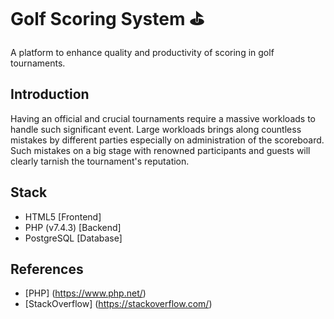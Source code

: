 # Golf Scoring System ⛳

A platform to enhance quality and productivity of scoring in golf tournaments.

## Introduction

Having an official and crucial tournaments require a massive workloads to handle such significant event. Large workloads brings along countless mistakes by different parties especially on administration of the scoreboard. Such mistakes on a big stage with renowned participants and guests will clearly tarnish the tournament's reputation.

## Stack

- HTML5 [Frontend]
- PHP (v7.4.3) [Backend]
- PostgreSQL [Database]

## References

- [PHP] (https://www.php.net/)
- [StackOverflow] (https://stackoverflow.com/)
